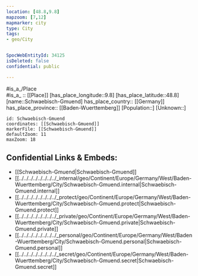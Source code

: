 ```yaml
---
location: [48.8,9.8] 
mapzoom: [7,12] 
mapmarker: city 
type: City
tags:
- geo/City


SpocWebEntityId: 34125
isDeleted: false
confidential: public

---
```

#is_a_/Place  
#is_a_ :: [[Place]] 
[has_place_longitude::9.8] 
[has_place_latitude::48.8] 
[name::Schwaebisch-Gmuend] 
has_place_country:: [[Germany]]  
has_place_province:: [[Baden-Wuerttemberg]] 
[Population::] 
[Unknown::] 


```leaflet
id: Schwaebisch-Gmuend
coordinates: [[Schwaebisch-Gmuend]] 
markerFile: [[Schwaebisch-Gmuend]] 
defaultZoom: 11 
maxZoom: 18
```


## Confidential Links & Embeds: 
- [[Schwaebisch-Gmuend|Schwaebisch-Gmuend]]  
- [[../../../../../../../../_internal/geo/Continent/Europe/Germany/West/Baden-Wuerttemberg/City/Schwaebisch-Gmuend.internal|Schwaebisch-Gmuend.internal]] 
- [[../../../../../../../../_protect/geo/Continent/Europe/Germany/West/Baden-Wuerttemberg/City/Schwaebisch-Gmuend.protect|Schwaebisch-Gmuend.protect]] 
- [[../../../../../../../../_private/geo/Continent/Europe/Germany/West/Baden-Wuerttemberg/City/Schwaebisch-Gmuend.private|Schwaebisch-Gmuend.private]] 
- [[../../../../../../../../_personal/geo/Continent/Europe/Germany/West/Baden-Wuerttemberg/City/Schwaebisch-Gmuend.personal|Schwaebisch-Gmuend.personal]] 
- [[../../../../../../../../_secret/geo/Continent/Europe/Germany/West/Baden-Wuerttemberg/City/Schwaebisch-Gmuend.secret|Schwaebisch-Gmuend.secret]] 
